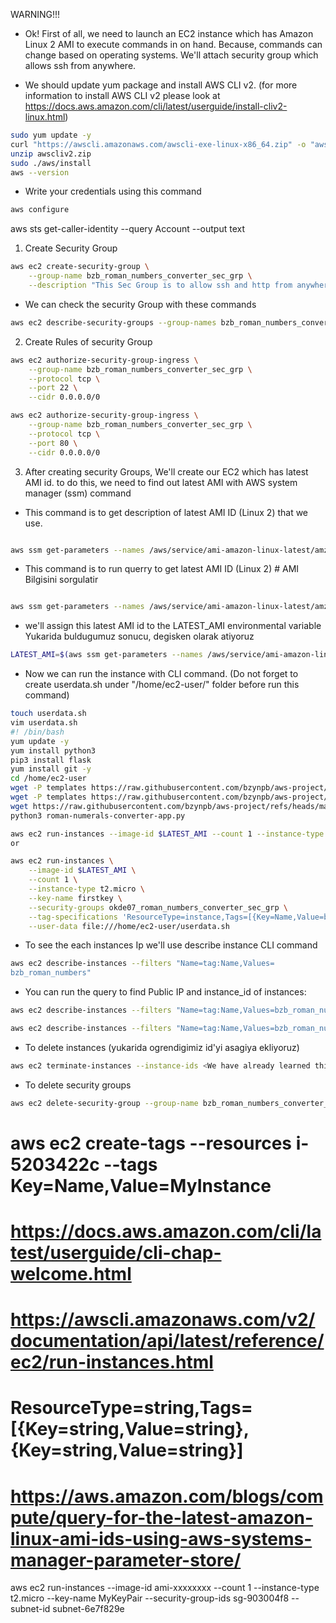 WARNING!!!

- Ok! First of all, we need to launch an EC2 instance which has Amazon Linux 2 AMI to execute commands in on hand. Because, commands can change based on operating systems. We'll attach security group which allows ssh from anywhere.

- We should update yum package and install AWS CLI v2. (for more information to install AWS CLI v2 please look at https://docs.aws.amazon.com/cli/latest/userguide/install-cliv2-linux.html)
```bash
sudo yum update -y
curl "https://awscli.amazonaws.com/awscli-exe-linux-x86_64.zip" -o "awscliv2.zip"
unzip awscliv2.zip
sudo ./aws/install
aws --version
```

- Write your credentials using this command
```bash
aws configure
```

aws sts get-caller-identity --query Account --output text

1. Create Security Group

```bash
aws ec2 create-security-group \
    --group-name bzb_roman_numbers_converter_sec_grp \
    --description "This Sec Group is to allow ssh and http from anywhere"
```

- We can check the security Group with these commands
```bash
aws ec2 describe-security-groups --group-names bzb_roman_numbers_converter_sec_grp
```

2. Create Rules of security Group

```bash
aws ec2 authorize-security-group-ingress \
    --group-name bzb_roman_numbers_converter_sec_grp \
    --protocol tcp \
    --port 22 \
    --cidr 0.0.0.0/0

aws ec2 authorize-security-group-ingress \
    --group-name bzb_roman_numbers_converter_sec_grp \
    --protocol tcp \
    --port 80 \
    --cidr 0.0.0.0/0
```

3. After creating security Groups, We'll create our EC2 which has latest AMI id. to do this, we need to find out latest AMI with AWS system manager (ssm) command

- This command is to get description of latest AMI ID (Linux 2) that we use.
```bash

aws ssm get-parameters --names /aws/service/ami-amazon-linux-latest/amzn2-ami-hvm-x86_64-gp2 --region us-east-1
```

- This command is to run querry to get latest AMI ID (Linux 2) # AMI Bilgisini sorgulatir
```bash

aws ssm get-parameters --names /aws/service/ami-amazon-linux-latest/amzn2-ami-hvm-x86_64-gp2 --query 'Parameters[0].[Value]' --output text
```

- we'll assign this latest AMI id to the LATEST_AMI environmental variable
Yukarida buldugumuz sonucu, degisken olarak atiyoruz
```bash
LATEST_AMI=$(aws ssm get-parameters --names /aws/service/ami-amazon-linux-latest/amzn2-ami-hvm-x86_64-gp2 --query 'Parameters[0].[Value]' --output text)
```

- Now we can run the instance with CLI command. (Do not forget to create userdata.sh under "/home/ec2-user/" folder before run this command)
```bash
touch userdata.sh
vim userdata.sh
#! /bin/bash
yum update -y
yum install python3
pip3 install flask
yum install git -y
cd /home/ec2-user
wget -P templates https://raw.githubusercontent.com/bzynpb/aws-project/refs/heads/main/aws/projects/001-roman-numerals-converter/templates/index.html
wget -P templates https://raw.githubusercontent.com/bzynpb/aws-project/refs/heads/main/aws/projects/001-roman-numerals-converter/templates/result.html
wget https://raw.githubusercontent.com/bzynpb/aws-project/refs/heads/main/aws/projects/001-roman-numerals-converter/roman-numerals-converter-app.py
python3 roman-numerals-converter-app.py
```
```bash
aws ec2 run-instances --image-id $LATEST_AMI --count 1 --instance-type t2.micro --key-name firstkey --security-groups bzb_roman_numbers_converter_sec_grp --tag-specifications 'ResourceType=instance,Tags=[{Key=Name,Value=bzb_roman_numbers}]' --user-data file:///home/ec2-user/userdata.sh
or

aws ec2 run-instances \
    --image-id $LATEST_AMI \
    --count 1 \
    --instance-type t2.micro \
    --key-name firstkey \
    --security-groups okde07_roman_numbers_converter_sec_grp \
    --tag-specifications 'ResourceType=instance,Tags=[{Key=Name,Value=bzb_roman_numbers}]' \
    --user-data file:///home/ec2-user/userdata.sh
```

- To see the each instances Ip we'll use describe instance CLI command
```bash
aws ec2 describe-instances --filters "Name=tag:Name,Values=
bzb_roman_numbers"
```

- You can run the query to find Public IP and instance_id of instances:
```bash
aws ec2 describe-instances --filters "Name=tag:Name,Values=bzb_roman_numbers" --query 'Reservations[].Instances[].PublicIpAddress[]'

aws ec2 describe-instances --filters "Name=tag:Name,Values=bzb_roman_numbers" --query 'Reservations[].Instances[].InstanceId[]'
```

- To delete instances (yukarida ogrendigimiz id'yi asagiya ekliyoruz)
```bash 
aws ec2 terminate-instances --instance-ids <We have already learned this id with query on above>
```
- To delete security groups
```bash
aws ec2 delete-security-group --group-name bzb_roman_numbers_converter_sec_grp
```
# aws ec2 create-tags --resources i-5203422c --tags Key=Name,Value=MyInstance
# https://docs.aws.amazon.com/cli/latest/userguide/cli-chap-welcome.html
# https://awscli.amazonaws.com/v2/documentation/api/latest/reference/ec2/run-instances.html
# ResourceType=string,Tags=[{Key=string,Value=string},{Key=string,Value=string}]
# https://aws.amazon.com/blogs/compute/query-for-the-latest-amazon-linux-ami-ids-using-aws-systems-manager-parameter-store/


aws ec2 run-instances --image-id ami-xxxxxxxx --count 1 --instance-type t2.micro --key-name MyKeyPair --security-group-ids sg-903004f8 --subnet-id subnet-6e7f829e